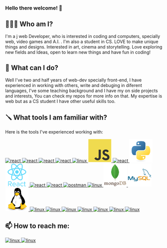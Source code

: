 ### Hello there welcome! 👋
<!--
**ParsaBordbar/ParsaBordbar** is a ✨ _special_ ✨ repository because its `README.md` (this file) appears on your GitHub profile.

Here are some ideas to get you started:

- 🔭 I’m currently working on ...
- 🌱 I’m currently learning ...
- 👯 I’m looking to collaborate on ...
- 🤔 I’m looking for help with ...
- 💬 Ask me about ...
- 📫 How to reach me: ...
- 😄 Pronouns: ...
- ⚡ Fun fact: ...
-->

## 👨🏻‍💻 Who am I?
I'm a j web Developer, who is interested in coding and computers, specially web, video games and A.I. . 
I'm also a student in CS. LOVE to make unique things and designs. 
Interested in art, cinema and storytelling. Love exploring new fields and Ideas, open to learn new things and have fun in coding! 

## 🚀 What can I do?
Well I've two and half years of web-dev specially front-end, I have experienced in working with others, write and debuging in diferent languages, I've some teaching background and I have my on side projects and interests, You can check my repos for more info on that. My expertise is web but as a CS student I have other useful skills too.

## 🪛 What tools I am familiar with? 

 Here is the tools I've experienced working with:
<div display="flex" justify="center" >
    <a href="https://reactjs.org/" target="_blank" rel="noreferrer"> <img src="https://github.com/ParsaBordbar/ParsaBordbar/assets/124056966/5ec08382-eb99-4ad7-8bb8-dc72414dd23f" alt="react" width="75" height="75"/> </a> 
     <a href="https://reactjs.org/" target="_blank" rel="noreferrer"> <img src="https://github.com/ParsaBordbar/ParsaBordbar/assets/124056966/b2868ef7-4dab-4203-90c8-413781e6c0a6" alt="react" width="75" height="75"/> </a> 
         <a href="https://reactjs.org/" target="_blank" rel="noreferrer"> <img src="https://github.com/ParsaBordbar/ParsaBordbar/assets/124056966/b47e9fa5-3be6-4fce-b953-2868a952f070" alt="react" width="75" height="75"/> </a> 
         <a href="https://reactjs.org/" target="_blank" rel="noreferrer"> <img src="https://github.com/ParsaBordbar/ParsaBordbar/assets/124056966/5508064f-0974-4b5a-a08f-0fccb45efa33" alt="react" width="75" height="75"/> </a>
          <a href="https://www.linux.org/" target="_blank" rel="noreferrer"> <img src="https://github.com/ParsaBordbar/ParsaBordbar/assets/124056966/11046901-12e5-48cf-99ef-f1d06d34354d" alt="linux" width="75" height="75"/> </a> 
         <a href="https://developer.mozilla.org/en-US/docs/Web/JavaScript" target="_blank" rel="noreferrer"> <img  src="https://raw.githubusercontent.com/devicons/devicon/master/icons/javascript/javascript-original.svg" alt="javascript" width="75" height="75"/> </a>
          <a href="https://reactjs.org/" target="_blank" rel="noreferrer"> <img src="https://github.com/ParsaBordbar/ParsaBordbar/assets/124056966/bda89776-f6d7-46e7-97a9-09a201e766c3" alt="react" width="75" height="75"/> </a>  
              <a href="https://www.python.org" target="_blank" rel="noreferrer"> <img src="https://raw.githubusercontent.com/devicons/devicon/master/icons/python/python-original.svg" alt="python" width="75" height="75"/> </a> 
         <a href="https://reactjs.org/" target="_blank" rel="noreferrer"> <img src="https://raw.githubusercontent.com/devicons/devicon/master/icons/react/react-original-wordmark.svg" alt="react" width="75" height="75"/> </a> 
             <a href="https://reactjs.org/" target="_blank" rel="noreferrer"> <img src="https://github.com/ParsaBordbar/ParsaBordbar/assets/124056966/19e821f7-a10b-43d4-a15e-8250c5ba40cb" alt="react" width="75" height="75"/> </a> 
<a href="https://reactjs.org/" target="_blank" rel="noreferrer"> <img src="https://github.com/ParsaBordbar/ParsaBordbar/assets/124056966/f92ddfc0-611b-433d-9261-f8078005f285" alt="react" width="75" height="75"/> </a>
    <a href="https://postman.com" target="_blank" rel="noreferrer"> <img src="https://www.vectorlogo.zone/logos/getpostman/getpostman-icon.svg" alt="postman" width="75" height="75"/> </a> 
<a href="https://www.linux.org/" target="_blank" rel="noreferrer"> <img src="https://github.com/ParsaBordbar/ParsaBordbar/assets/124056966/be325712-7df8-4c5e-a7d8-93da3142d977" alt="linux" width="75" height="75"/> </a> 
        <a href="https://www.mongodb.com/" target="_blank" rel="noreferrer"> <img src="https://raw.githubusercontent.com/devicons/devicon/master/icons/mongodb/mongodb-original-wordmark.svg" alt="mongodb" width="75" height="75"/> </a> 
    <a href="https://www.mysql.com/" target="_blank" rel="noreferrer"> <img src="https://raw.githubusercontent.com/devicons/devicon/master/icons/mysql/mysql-original-wordmark.svg" alt="mysql" width="75" height="75"/> </a> 
    <a href="https://www.linux.org/" target="_blank" rel="noreferrer"> <img src="https://raw.githubusercontent.com/devicons/devicon/master/icons/linux/linux-original.svg" alt="linux" width="75" height="75"/> </a> 
    <a href="https://www.linux.org/" target="_blank" rel="noreferrer"> <img src="https://github.com/ParsaBordbar/ParsaBordbar/assets/124056966/4f4b877d-8e62-4979-97f3-c7b2601ac0da" alt="linux" width="75" height="75"/> </a> 
     <a href="https://www.linux.org/" target="_blank" rel="noreferrer"> <img src="https://github.com/ParsaBordbar/ParsaBordbar/assets/124056966/5368df55-d443-46d3-ae4c-f0b1ca57356c" alt="linux" width="75" height="75"/> </a> 
      <a href="https://www.linux.org/" target="_blank" rel="noreferrer"> <img src="https://github.com/ParsaBordbar/ParsaBordbar/assets/124056966/0d49894a-e7dc-483b-93ee-16543a205cb9" alt="linux" width="75" height="75"/> </a> 
<a href="https://www.linux.org/" target="_blank" rel="noreferrer"> <img src="https://github.com/ParsaBordbar/ParsaBordbar/assets/124056966/5f6a5832-99c7-4376-a06e-400af5fde270" alt="linux" width="75" height="75"/> </a> 
 <a href="https://www.linux.org/" target="_blank" rel="noreferrer"> <img src="https://github.com/ParsaBordbar/ParsaBordbar/assets/124056966/96bb4ba7-f66c-4f9c-92ef-7004c9bc455d" alt="linux" width="75" height="75"/> </a> 
 <a href="https://www.linux.org/" target="_blank" rel="noreferrer"> <img src="https://github.com/ParsaBordbar/ParsaBordbar/assets/124056966/5851b79f-6c57-4038-9d3a-76ea88361e24" alt="linux" width="75" height="75"/> </a> 
 <a href="https://www.linux.org/" target="_blank" rel="noreferrer"> <img src="https://github.com/ParsaBordbar/ParsaBordbar/assets/124056966/4247312a-337e-4750-8036-e7aac607ee76" alt="linux" width="75" height="75"/> </a> 
</div>

## 📫 How to reach me:
[<img src="https://github.com/ParsaBordbar/ParsaBordbar/assets/124056966/fb86d3f3-9163-4f51-a581-1e2038a52a1a" alt="linux" width="64" height="64"/>  ](https://user-images.githubusercontent.com/49933115/139837223-bf23d3a9-4638-4e17-994a-ac8678d5f517.png) 
[<img src="https://github.com/ParsaBordbar/ParsaBordbar/assets/124056966/5b80856c-205d-41e8-88a4-2a4901ee4037" alt="linux" width="64" height="64"/> ](parsab71@gmail.com)

